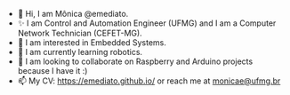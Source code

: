 - 👋 Hi, I am Mônica @emediato.
- ✨ I am Control and Automation Engineer (UFMG) and I am a Computer Network Technician (CEFET-MG).
- 👀 I am interested in Embedded Systems.
- 🌱 I am currently learning robotics.
- 💞️ I am looking to collaborate on Raspberry and Arduino projects because I have it :)
- 📫 My CV: https://emediato.github.io/ or reach me at monicae@ufmg.br

<!---
emediato/emediato is a ✨ special ✨ repository because its `README.md` (this file) appears on your GitHub profile.
You can click the Preview link to take a look at your changes.
--->
